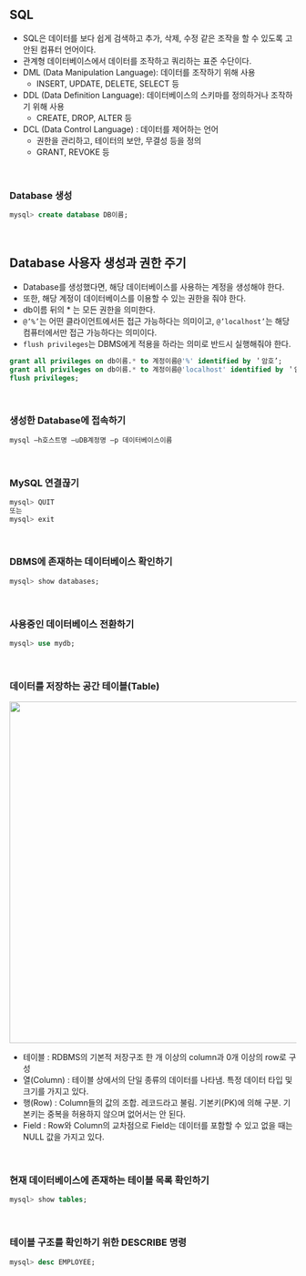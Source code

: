 ## SQL
- SQL은 데이터를 보다 쉽게 검색하고 추가, 삭제, 수정 같은 조작을 할 수 있도록 고안된 컴퓨터 언어이다.
- 관계형 데이터베이스에서 데이터를 조작하고 쿼리하는 표준 수단이다.
- DML (Data Manipulation Language): 데이터를 조작하기 위해 사용
    * INSERT, UPDATE, DELETE, SELECT 등
- DDL (Data Definition Language): 데이터베이스의 스키마를 정의하거나 조작하기 위해 사용
    * CREATE, DROP, ALTER 등
- DCL (Data Control Language) : 데이터를 제어하는 언어
    * 권한을 관리하고, 테이터의 보안, 무결성 등을 정의
    * GRANT, REVOKE 등
<br>

### Database 생성
```sql
mysql> create database DB이름;
```
<br>

## Database 사용자 생성과 권한 주기
- Database를 생성했다면, 해당 데이터베이스를 사용하는 계정을 생성해야 한다.
- 또한, 해당 계정이 데이터베이스를 이용할 수 있는 권한을 줘야 한다.
- db이름 뒤의 * 는 모든 권한을 의미한다.
- `@’%’`는 어떤 클라이언트에서든 접근 가능하다는 의미이고, `@’localhost’`는 해당 컴퓨터에서만 접근 가능하다는 의미이다.
- `flush privileges`는 DBMS에게 적용을 하라는 의미로 반드시 실행해줘야 한다.
```sql
grant all privileges on db이름.* to 계정이름@'%' identified by ＇암호’;
grant all privileges on db이름.* to 계정이름@'localhost' identified by ＇암호’;
flush privileges;
```
<br>

### 생성한 Database에 접속하기
```sql
mysql –h호스트명 –uDB계정명 –p 데이터베이스이름
```
<br>

### MySQL 연결끊기
```sql
mysql> QUIT
또는
mysql> exit
```
<br>

### DBMS에 존재하는 데이터베이스 확인하기
```sql
mysql> show databases;
```
<br>

### 사용중인 데이터베이스 전환하기
```sql
mysql> use mydb;
```
<br>

### 데이터를 저장하는 공간 테이블(Table)
<p align="center"><img src = "https://github.com/qlalzl9/TIL/blob/master/Database/img/SQL_1.png" width="600px"></p>

- 테이블 : RDBMS의 기본적 저장구조 한 개 이상의 column과 0개 이상의 row로 구성
- 열(Column) : 테이블 상에서의 단일 종류의 데이터를 나타냄. 특정 데이터 타입 및 크기를 가지고 있다.
- 행(Row) : Column들의 값의 조합. 레코드라고 불림. 기본키(PK)에 의해 구분. 기본키는 중복을 허용하지 않으며 없어서는 안 된다.
- Field : Row와 Column의 교차점으로 Field는 데이터를 포함할 수 있고 없을 때는 NULL 값을 가지고 있다.
<br>

### 현재 데이터베이스에 존재하는 테이블 목록 확인하기
```sql
mysql> show tables;
```
<br>

### 테이블 구조를 확인하기 위한 DESCRIBE 명령
```sql
mysql> desc EMPLOYEE;
```
<br>
